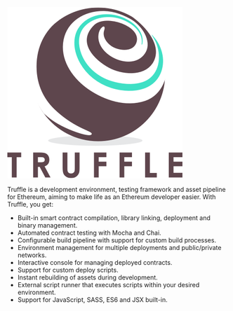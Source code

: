 ![logo](img/logo.png)

Truffle is a development environment, testing framework and asset pipeline for Ethereum, aiming to make life as an Ethereum developer easier. With Truffle, you get:

* Built-in smart contract compilation, library linking, deployment and binary management.
* Automated contract testing with Mocha and Chai.
* Configurable build pipeline with support for custom build processes.
* Environment management for multiple deployments and public/private networks.
* Interactive console for managing deployed contracts.
* Support for custom deploy scripts.
* Instant rebuilding of assets during development.
* External script runner that executes scripts within your desired environment.
* Support for JavaScript, SASS, ES6 and JSX built-in.

